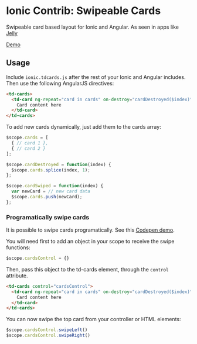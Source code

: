 Ionic Contrib: Swipeable Cards
===================

Swipeable card based layout for Ionic and Angular. As seen in apps like [Jelly](http://jelly.co/)

[Demo](http://codepen.io/ionic/pen/nxEdH)

## Usage

Include `ionic.tdcards.js` after the rest of your Ionic and Angular includes. Then use the following AngularJS directives:

```html
<td-cards>
  <td-card ng-repeat="card in cards" on-destroy="cardDestroyed($index)" on-swipe="cardSwiped($index)">
    Card content here
  </td-card>
</td-cards>
```

To add new cards dynamically, just add them to the cards array:

```javascript
$scope.cards = [
  { // card 1 },
  { // card 2 }
];

$scope.cardDestroyed = function(index) {
  $scope.cards.splice(index, 1);
};

$scope.cardSwiped = function(index) {
  var newCard = // new card data
  $scope.cards.push(newCard);
};
```

### Programatically swipe cards

It is possible to swipe cards programatically.
See this [Codepen demo](http://codepen.io/julienroubieu/pen/mJeJJE).

You will need first to add an object in your scope to receive the swipe functions:

```javascript
$scope.cardsControl = {}
```

Then, pass this object to the td-cards element, through the `control` attribute.

```html
<td-cards control="cardsControl">
  <td-card ng-repeat="card in cards" on-destroy="cardDestroyed($index)" on-swipe="cardSwiped($index)">
    Card content here
  </td-card>
</td-cards>
```

You can now swipe the top card from your controller or HTML elements:

```javascript
$scope.cardsControl.swipeLeft()
$scope.cardsControl.swipeRight()
```